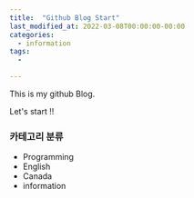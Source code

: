 ```yaml
---
title:  "Github Blog Start"
last_modified_at: 2022-03-08T00:00:00-00:00
categories:
  - information
tags: 
  - 

---
```


This is my github Blog.

Let's start !!

### 카테고리 분류
  * Programming
  * English
  * Canada
  * information


